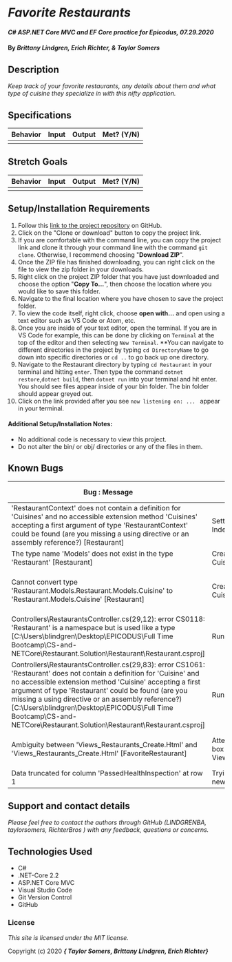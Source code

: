 # _Favorite Restaurants_

#### _C# ASP.NET Core MVC and EF Core practice for Epicodus, 07.29.2020_

#### By _**Brittany Lindgren, Erich Richter, & Taylor Somers**_


## Description

_Keep track of your favorite restaurants, any details about them and what type of cuisine they specialize in with this nifty application._


## Specifications

| Behavior   |   Input   |  Output |  Met? (Y/N)  |
|----------|:-------------:|------:|-----------:|
|    |   |    |    |



## Stretch Goals
| Behavior   |   Input   |  Output |  Met? (Y/N)  |
|----------|:-------------:|------:|-----------:|
|  |  |  |  |


## Setup/Installation Requirements

  1. Follow this [link to the project repository](https://github.com/LINDGRENBA/favorite-restaurants.git) on GitHub.  
  2. Click on the "Clone or download" button to copy the project link.     
  3. If you are comfortable with the command line, you can copy the project link and clone it through your command line with the command `git clone`. Otherwise, I recommend choosing "**Download ZIP**".     
   4. Once the ZIP file has finished downloading, you can right click on the file to view the zip folder in your downloads.     
  5. Right click on the project ZIP folder that you have just downloaded and choose the option "**Copy To...**", then choose the location where you would like to save this folder.      
  6. Navigate to the final location where you have chosen to save the project folder.      
  7. To view the code itself, right click, choose **open with...** and open using a text editor such as VS Code or Atom, etc.
  8. Once you are inside of your text editor, open the terminal. If you are in VS Code for example, this can be done by clicking on `Terminal` at the top of the editor and then selecting `New Terminal`. **You can navigate to different directories in the project by typing `cd DirectoryName` to go down into specific directories or `cd ..` to go back up one directory. 
  9. Navigate to the Restaurant directory by typing `cd Restaurant` in your terminal and hitting `enter`. Then type the command `dotnet restore`,`dotnet build`, then `dotnet run` into your terminal and hit enter. You should see files appear inside of your bin folder. The bin folder should appear greyed out. 
  10. Click on the link provided after you see `now listening on: ... ` appear in your terminal.


#### Additional Setup/Installation Notes:

* No additional code is necessary to view this project.   
* Do not alter the bin/ or obj/ directories or any of the files in them.

## Known Bugs

| Bug : Message |  Situation  | Resolved (Y/N) |  How was the issue resolved?  |
| ------- | ----- | ------ | ------- |
| 'RestaurantContext' does not contain a definition for 'Cuisines' and no accessible extension method 'Cuisines' accepting a first argument of type 'RestaurantContext' could be found (are you missing a using directive or an assembly reference?) [Restaurant] | Setting up CuisinesController Index View | Y | Add `public virtual DbSet<Cuisine> Cuisines { get; set; }` to RestaurantContext.cs |
| The type name 'Models' does not exist in the type 'Restaurant' [Restaurant] | Creating the Index view for Cuisine | Y | Added code to Controllers/RestaurantController |
| Cannot convert type 'Restaurant.Models.Restaurant.Models.Cuisine' to 'Restaurant.Models.Cuisine' [Restaurant] | Creating the Index view for Cuisine | Y | Update EntityFrameworkCore to version 2.2.6, delete bin and obj folders, run `dotnet restore` and `dotnet build`, close and re-open VS Code |
| Controllers\RestaurantsController.cs(29,12): error CS0118: 'Restaurant' is a namespace but is used like a type [C:\Users\blindgren\Desktop\EPICODUS\Full Time Bootcamp\CS-and-NETCore\Restaurant.Solution\Restaurant\Restaurant.csproj] | Running `dotnet build` | Y | Update EntityFrameworkCore to version 2.2.6, delete bin and obj folders, run `dotnet restore` and `dotnet build`, close and re-open VS Code |
| Controllers\RestaurantsController.cs(29,83): error CS1061: 'Restaurant' does not contain a definition for 'Cuisine' and no accessible extension method 'Cuisine' accepting a first argument of type 'Restaurant' could be found (are you missing a using directive or an assembly reference?) [C:\Users\blindgren\Desktop\EPICODUS\Full Time Bootcamp\CS-and-NETCore\Restaurant.Solution\Restaurant\Restaurant.csproj] | Running `dotnet build` | Y | Update EntityFrameworkCore to version 2.2.6, delete bin and obj folders, run `dotnet restore` and `dotnet build`, close and re-open VS Code |
| Ambiguity between 'Views_Restaurants_Create.Html' and 'Views_Restaurants_Create.Html' [FavoriteRestaurant] | Attempting to create dropdown box for Views/Restaurants/Create.cshtml | Y | Add datatype `Health` to property `PassedHealthInspection` in Restaurant.cs and update calls to datatype in other files. |
| Data truncated for column 'PassedHealthInspection' at row 1 | Trying to submit form to create a new Restaurant | Y |  |


## Support and contact details

_Please feel free to contact the authors through GitHub (LINDGRENBA, taylorsomers, RichterBros ) with any feedback, questions or concerns._


## Technologies Used

* C#
* .NET-Core 2.2
* ASP.NET Core MVC
* Visual Studio Code
* Git Version Control
* GitHub


### License

*This site is licensed under the MIT license.*

Copyright (c) 2020 **_{ Taylor Somers, Brittany Lindgren, Erich Richter}_**